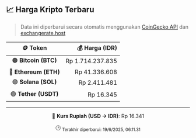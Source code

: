 

<!-- HARGA_KRIPTO -->
## 📈 Harga Kripto Terbaru

> Data ini diperbarui secara otomatis menggunakan [CoinGecko API](https://www.coingecko.com/) dan [exchangerate.host](https://exchangerate.host/)

<div align="center">

| 🪙 Token | 💰 Harga (IDR) |
|:------:|---------------:|
| 🟠 **Bitcoin (BTC)**   | Rp 1.714.237.835 |
| 🔵 **Ethereum (ETH)**  | Rp 41.336.608 |
| 🟣 **Solana (SOL)**    | Rp 2.411.481 |
| 🟢 **Tether (USDT)**   | Rp 16.345 |

---

💱 **Kurs Rupiah (USD → IDR)**: Rp 16.341

🕒 <sub>Terakhir diperbarui: 19/6/2025, 06.11.31</sub>

</div>
<!-- /HARGA_KRIPTO -->